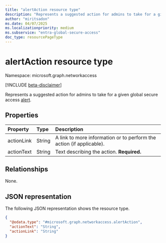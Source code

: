 ```yaml
---
title: "alertAction resource type"
description: "Represents a suggested action for admins to take for a given Global Secure Access [alert](../resources/networkaccess-alert.md)."
author: "miritsadon"
ms.date: 04/07/2025
ms.localizationpriority: medium
ms.subservice: "entra-global-secure-access"
doc_type: resourcePageType
---
```


# alertAction resource type

Namespace: microsoft.graph.networkaccess

[!INCLUDE [beta-disclaimer](../../includes/beta-disclaimer.md)]

Represents a suggested action for admins to take for a given global secure access [alert](../resources/networkaccess-alert.md).

## Properties
|Property|Type|Description|
|:---|:---|:---|
|actionLink|String|A link to more information or to perform the action (if applicable).|
|actionText|String|Text describing the action. **Required.**|

## Relationships
None.

## JSON representation
The following JSON representation shows the resource type.
<!-- {
  "blockType": "resource",
  "@odata.type": "microsoft.graph.networkaccess.alertAction"
}
-->
``` json
{
  "@odata.type": "#microsoft.graph.networkaccess.alertAction",
  "actionText": "String",
  "actionLink": "String"
}
```
